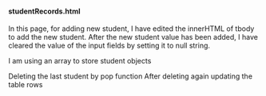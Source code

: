 #### studentRecords.html

In this page, for adding new student, I have edited the innerHTML of tbody to add the new student.
After the new student value has been added, I have cleared the value of the input fields by setting it to null string.

I am using an array to store student objects

Deleting the last student by pop function
After deleting again updating the table rows

